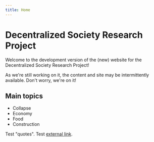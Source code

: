 ```yaml
---
title: Home
---
```


# Decentralized Society Research Project
Welcome to the development version of the (new) website for the Decentralized Society Research Project!

As we're still working on it, the content and site may be intermittently available. Don't worry, we're on it!

## Main topics
* Collapse
* Economy
* Food
* Construction

Test "quotes". Test [external link](http://www.google.com).